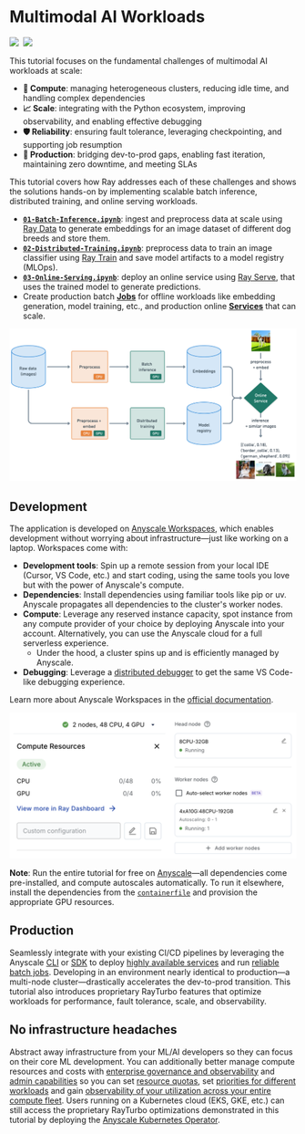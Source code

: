 # Multimodal AI Workloads

<div align="left">
<a target="_blank" href="https://console.anyscale.com/"><img src="https://img.shields.io/badge/🚀 Run_on-Anyscale-9hf"></a>&nbsp;
<a href="https://github.com/ray-project/ray/tree/master/doc/source/ray-overview/examples/e2e-multimodal-ai-workloads" role="button"><img src="https://img.shields.io/static/v1?label=&amp;message=View%20On%20GitHub&amp;color=586069&amp;logo=github&amp;labelColor=2f363d"></a>&nbsp;
</div>

This tutorial focuses on the fundamental challenges of multimodal AI workloads at scale:

- **🔋 Compute**: managing heterogeneous clusters, reducing idle time, and handling complex dependencies
- **📈 Scale**: integrating with the Python ecosystem, improving observability, and enabling effective debugging
- **🛡️ Reliability**: ensuring fault tolerance, leveraging checkpointing, and supporting job resumption
- **🚀 Production**: bridging dev-to-prod gaps, enabling fast iteration, maintaining zero downtime, and meeting SLAs

This tutorial covers how Ray addresses each of these challenges and shows the solutions hands-on by implementing scalable batch inference, distributed training, and online serving workloads.

- [**`01-Batch-Inference.ipynb`**](https://github.com/ray-project/ray/blob/master/doc/source/ray-overview/examples/e2e-multimodal-ai-workloads/notebooks/01-Batch-Inference.ipynb): ingest and preprocess data at scale using [Ray Data](https://docs.ray.io/en/latest/data/data.html) to generate embeddings for an image dataset of different dog breeds and store them.
- [**`02-Distributed-Training.ipynb`**](https://github.com/ray-project/ray/blob/master/doc/source/ray-overview/examples/e2e-multimodal-ai-workloads/notebooks/02-Distributed-Training.ipynb): preprocess data to train an image classifier using [Ray Train](https://docs.ray.io/en/latest/train/train.html) and save model artifacts to a model registry (MLOps).
- [**`03-Online-Serving.ipynb`**](https://github.com/ray-project/ray/blob/master/doc/source/ray-overview/examples/e2e-multimodal-ai-workloads/notebooks/03-Online-Serving.ipynb): deploy an online service using [Ray Serve](https://docs.ray.io/en/latest/serve/index.html), that uses the trained model to generate predictions.
- Create production batch [**Jobs**](https://docs.anyscale.com/platform/jobs/) for offline workloads like embedding generation, model training, etc., and production online [**Services**](https://docs.anyscale.com/platform/services/) that can scale.

<img src="https://raw.githubusercontent.com/ray-project/ray/refs/heads/master/doc/source/ray-overview/examples/e2e-multimodal-ai-workloads/images/overview.png" width=1000>

## Development

The application is developed on [Anyscale Workspaces](https://docs.anyscale.com/platform/workspaces/), which enables development without worrying about infrastructure—just like working on a laptop. Workspaces come with:
- **Development tools**: Spin up a remote session from your local IDE (Cursor, VS Code, etc.) and start coding, using the same tools you love but with the power of Anyscale's compute.
- **Dependencies**: Install dependencies using familiar tools like pip or uv. Anyscale propagates all dependencies to the cluster's worker nodes.
- **Compute**: Leverage any reserved instance capacity, spot instance from any compute provider of your choice by deploying Anyscale into your account. Alternatively, you can use the Anyscale cloud for a full serverless experience.
  - Under the hood, a cluster spins up and is efficiently managed by Anyscale.
- **Debugging**: Leverage a [distributed debugger](https://docs.anyscale.com/platform/workspaces/workspaces-debugging/#distributed-debugger) to get the same VS Code-like debugging experience.

Learn more about Anyscale Workspaces in the [official documentation](https://docs.anyscale.com/platform/workspaces/).

<div align="center">
  <img src="https://raw.githubusercontent.com/ray-project/ray/refs/heads/master/doc/source/ray-overview/examples/e2e-multimodal-ai-workloads/images/compute.png" width=600>
</div>

**Note**: Run the entire tutorial for free on [Anyscale](https://console.anyscale.com/)—all dependencies come pre-installed, and compute autoscales automatically. To run it elsewhere, install the dependencies from the [`containerfile`](https://github.com/ray-project/ray/blob/master/doc/source/ray-overview/examples/e2e-multimodal-ai-workloads/containerfile) and provision the appropriate GPU resources.

## Production
Seamlessly integrate with your existing CI/CD pipelines by leveraging the Anyscale [CLI](https://docs.anyscale.com/reference/quickstart-cli) or [SDK](https://docs.anyscale.com/reference/quickstart-sdk) to deploy [highly available services](https://docs.anyscale.com/platform/services) and run [reliable batch jobs](https://docs.anyscale.com/platform/jobs). Developing in an environment nearly identical to production—a multi-node cluster—drastically accelerates the dev-to-prod transition. This tutorial also introduces proprietary RayTurbo features that optimize workloads for performance, fault tolerance, scale, and observability.

## No infrastructure headaches
Abstract away infrastructure from your ML/AI developers so they can focus on their core ML development. You can additionally better manage compute resources and costs with [enterprise governance and observability](https://www.anyscale.com/blog/enterprise-governance-observability) and [admin capabilities](https://docs.anyscale.com/administration/overview) so you can set [resource quotas](https://docs.anyscale.com/reference/resource-quotas/), set [priorities for different workloads](https://docs.anyscale.com/administration/cloud-deployment/global-resource-scheduler) and gain [observability of your utilization across your entire compute fleet](https://docs.anyscale.com/administration/resource-management/telescope-dashboard).
Users running on a Kubernetes cloud (EKS, GKE, etc.) can still access the proprietary RayTurbo optimizations demonstrated in this tutorial by deploying the [Anyscale Kubernetes Operator](https://docs.anyscale.com/administration/cloud-deployment/kubernetes/).